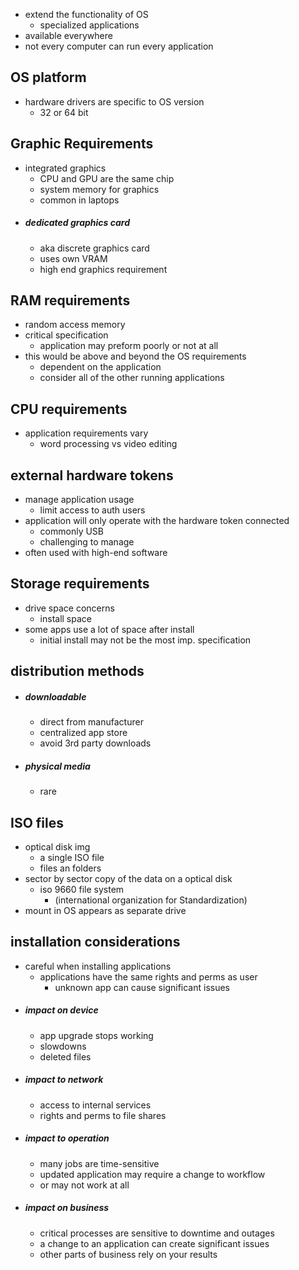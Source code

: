 - extend the functionality of OS
	- specialized applications 
- available everywhere
- not every computer can run every application 

## OS platform
- hardware drivers are specific to OS version 
	- 32 or 64 bit

## Graphic Requirements
- integrated graphics
	- CPU and GPU are the same chip
	- system memory for graphics
	- common in laptops
- ##### dedicated graphics card
	- aka discrete graphics card
	- uses own VRAM
	- high end graphics requirement

## RAM requirements
- random access memory
- critical specification 
	- application may preform poorly or not at all
- this would be above and beyond the OS requirements
	- dependent on the application 
	- consider all of the other running applications

## CPU requirements
- application requirements vary
	- word processing vs video editing 

## external hardware tokens
- manage application usage
	- limit access to auth users
- application will only operate with the hardware token connected
	- commonly USB
	- challenging to manage 
- often used with high-end software

## Storage requirements
- drive space concerns
	- install space
- some apps use a lot of  space after install
	- initial install may not be the most imp. specification 

## distribution methods
- ##### downloadable
	- direct from manufacturer
	- centralized app store
	- avoid 3rd party downloads
- ##### physical media
	- rare

## ISO files
- optical disk img
	- a single ISO file 
	- files an folders
- sector by sector copy of the data on a optical disk
	- iso 9660 file system
		- (international organization for Standardization)
- mount in OS
	  appears as separate drive

## installation considerations
- careful when installing applications
	- applications have the same rights and perms as user
		- unknown app can cause significant issues
- ##### impact on device
	- app upgrade stops working
	- slowdowns
	- deleted files
- ##### impact to network
	- access to internal services
	- rights and perms to file shares
- ##### impact to operation 
	- many jobs are time-sensitive
	- updated application may require a change to workflow
	- or may not work at all 
- ##### impact on business
	- critical processes are sensitive to downtime and outages
	- a change to an application can create significant issues
	- other parts of business rely on your results
